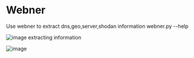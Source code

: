 # Webner
Use webner to extract dns,geo,server,shodan information webner.py --help

![image](https://github.com/user-attachments/assets/62e337d5-fc45-44bb-8a56-c756429ad603)
extracting information

![image](https://github.com/user-attachments/assets/0f50ba1d-7cbb-4014-9bbc-47d97e8ec696)
